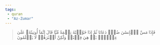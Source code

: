 ```yaml
---
tags: 
 - quran 
 - "Az-Zumar"
---
```


> فَإِذَا مَسَّ ٱلۡإِنسَٰنَ ضُرّٞ دَعَانَا ثُمَّ إِذَا خَوَّلۡنَٰهُ نِعۡمَةٗ مِّنَّا قَالَ إِنَّمَآ أُوتِيتُهُۥ عَلَىٰ عِلۡمِۭۚ بَلۡ هِيَ فِتۡنَةٞ وَلَٰكِنَّ أَكۡثَرَهُمۡ لَا يَعۡلَمُونَ
